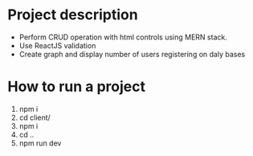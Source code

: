 # Project description

* Perform CRUD operation with html controls using MERN stack.
* Use ReactJS validation
* Create graph and display number of users registering on daly bases

# How to run a project
1) npm i
2) cd client/
3) npm i
4) cd ..
5) npm run dev
